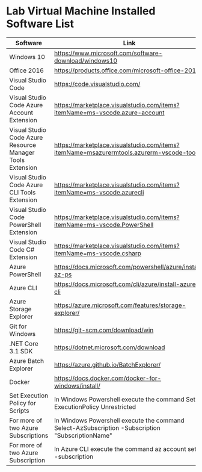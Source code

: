 # Lab Virtual Machine Installed Software List

| Software | Link |
| --- | --- |
| Windows 10 | https://www.microsoft.com/software-download/windows10 |
| Office 2016 | https://products.office.com/microsoft-office-2016 |
| Visual Studio Code | https://code.visualstudio.com/ |
| Visual Studio Code Azure Account Extension | https://marketplace.visualstudio.com/items?itemName=ms-vscode.azure-account |
| Visual Studio Code Azure Resource Manager Tools Extension | https://marketplace.visualstudio.com/items?itemName=msazurermtools.azurerm-vscode-tools |
| Visual Studio Code Azure CLI Tools Extension | https://marketplace.visualstudio.com/items?itemName=ms-vscode.azurecli |
| Visual Studio Code PowerShell Extension | https://marketplace.visualstudio.com/items?itemName=ms-vscode.PowerShell |
| Visual Studio Code C# Extension | https://marketplace.visualstudio.com/items?itemName=ms-vscode.csharp |
| Azure PowerShell | https://docs.microsoft.com/powershell/azure/install-az-ps |
| Azure CLI | https://docs.microsoft.com/cli/azure/install-azure-cli |
| Azure Storage Explorer | https://azure.microsoft.com/features/storage-explorer/ |
| Git for Windows | https://git-scm.com/download/win |
| .NET Core 3.1 SDK | https://dotnet.microsoft.com/download |
| Azure Batch Explorer | https://azure.github.io/BatchExplorer/|
| Docker | https://docs.docker.com/docker-for-windows/install/ |
| Set Execution Policy for Scripts | In Windows Powershell execute the command Set-ExecutionPolicy Unrestricted  |
| For more of two Azure Subscriptions | In Windows Powershell execute the command Select-AzSubscription -Subscription "SubscriptionName" |
| For more of two Azure Subscription | In Azure CLI execute the command az account set --subscription <name or id> |
